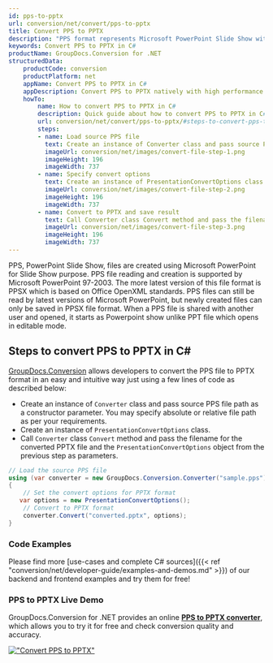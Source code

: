 ```yaml
---
id: pps-to-pptx
url: conversion/net/convert/pps-to-pptx
title: Convert PPS to PPTX
description: "PPS format represents Microsoft PowerPoint Slide Show with .pps extension. Learn how to convert PPS to PPTX file programmatically in C# language using GroupDocs.Conversion for .NET library."
keywords: Convert PPS to PPTX in C#
productName: GroupDocs.Conversion for .NET
structuredData:
    productCode: conversion
    productPlatform: net
    appName: Convert PPS to PPTX in C#
    appDescription: Convert PPS to PPTX natively with high performance using C# language and server side GroupDocs.Conversion for .NET APIs, without the use of any software like Microsoft or Open Office.
    howTo:
        name: How to convert PPS to PPTX in C# 
        description: Quick guide about how to convert PPS to PPTX in C# with high performance and accuracy.
        url: conversion/net/convert/pps-to-pptx/#steps-to-convert-pps-to-pptx-in-c
        steps:
        - name: Load source PPS file 
          text: Create an instance of Converter class and pass source PPS file path as a constructor parameter. You may specify absolute or relative file path as per your requirements. 
          imageUrl: conversion/net/images/convert-file-step-1.png
          imageHeight: 196
          imageWidth: 737
        - name: Specify convert options 
          text: Create an instance of PresentationConvertOptions class.
          imageUrl: conversion/net/images/convert-file-step-2.png
          imageHeight: 196
          imageWidth: 737
        - name: Convert to PPTX and save result 
          text: Call Converter class Convert method and pass the filename for the converted HTML file and the PresentationConvertOptions object from the previous step as parameters.
          imageUrl: conversion/net/images/convert-file-step-3.png
          imageHeight: 196
          imageWidth: 737
---
```


PPS, PowerPoint Slide Show, files are created using Microsoft PowerPoint for Slide Show purpose. PPS file reading and creation is supported by Microsoft PowerPoint 97-2003. The more latest version of this file format is PPSX which is based on Office OpenXML standards. PPS files can still be read by latest versions of Microsoft PowerPoint, but newly created files can only be saved in PPSX file format. When a PPS file is shared with another user and opened, it starts as Powerpoint show unlike PPT file which opens in editable mode. 

## Steps to convert PPS to PPTX in C#

[GroupDocs.Conversion](https://products.groupdocs.com/conversion/net) allows developers to convert the PPS file to PPTX format in an easy and intuitive way just using a few lines of code as described below:

* Create an instance of `Converter` class and pass source PPS file path as a constructor parameter. You may specify absolute or relative file path as per your requirements. 
* Create an instance of `PresentationConvertOptions` class.
* Call `Converter` class `Convert` method and pass the filename for the converted PPTX file and the `PresentationConvertOptions` object from the previous step as parameters.

```csharp
// Load the source PPS file
using (var converter = new GroupDocs.Conversion.Converter("sample.pps"))
{
    // Set the convert options for PPTX format
   var options = new PresentationConvertOptions();
    // Convert to PPTX format
    converter.Convert("converted.pptx", options);
}
```

### Code Examples

Please find more [use-cases and complete C# sources]({{< ref "conversion/net/developer-guide/examples-and-demos.md" >}}) of our backend and frontend examples and try them for free!

### PPS to PPTX Live Demo

GroupDocs.Conversion for .NET provides an online [**PPS to PPTX converter**](https://products.groupdocs.app/conversion/pps-to-pptx), which allows you to try it for free and check conversion quality and accuracy.

[!["Convert PPS to PPTX"](conversion/net/images/convert-to-pptx/convert-pps-to-pptx.png)](https://products.groupdocs.app/conversion/pps-to-pptx)